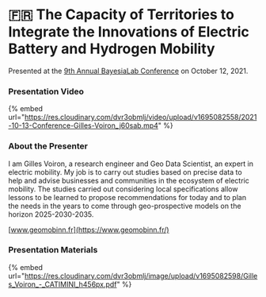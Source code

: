 # 🇫🇷 The Capacity of Territories to Integrate the Innovations of Electric Battery and Hydrogen Mobility

Presented at the [9th Annual BayesiaLab Conference](./) on October 12, 2021.

### Presentation Video

{% embed url="https://res.cloudinary.com/dvr3obmlj/video/upload/v1695082558/2021-10-13-Conference-Gilles-Voiron_j60sab.mp4" %}

### About the Presenter&#x20;

I am Gilles Voiron, a research engineer and Geo Data Scientist, an expert in electric mobility. My job is to carry out studies based on precise data to help and advise businesses and communities in the ecosystem of electric mobility. The studies carried out considering local specifications allow lessons to be learned to propose recommendations for today and to plan the needs in the years to come through geo-prospective models on the horizon 2025-2030-2035.

[www.geomobinn.fr](https://www.geomobinn.fr/)

### Presentation Materials&#x20;

{% embed url="https://res.cloudinary.com/dvr3obmlj/image/upload/v1695082598/Gilles_Voiron_-_CATIMINI_h456px.pdf" %}
